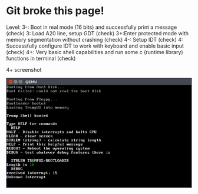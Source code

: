 <h1>Git broke this page!</h1>


Level:
3-: Boot in real mode (16 bits) and successfully print a message (check)
3: Load A20 line, setup GDT (check)
3+:Enter protected mode with memory segmentation without crashing (check)
4-: Setup IDT (check)
4: Successfully configure IDT to work with keyboard and enable basic input (check)
4+: Very basic shell capabilities and run some c (runtime library) functions in terminal (check)

4+ screenshot

![Trumpos screenshot](https://github.com/DacianKing/TrumpOS/blob/master/trumpos.png)
